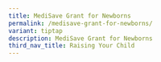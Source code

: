 ```yaml
---
title: MediSave Grant for Newborns
permalink: /medisave-grant-for-newborns/
variant: tiptap
description: MediSave Grant for Newborns
third_nav_title: Raising Your Child
---
```

